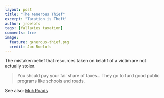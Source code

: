 ```yaml
---
layout: post
title: "The Generous Thief"
excerpt: "Taxation is Theft"
author: jroelofs
tags: [fallacies taxation]
comments: true
image:
  feature: generous-thief.png
  credit: Jon Roelofs
---
```


The mistaken belief that resources taken on belahf of a victim are not actually stolen.

> You should pay your fair share of taxes... They go to fund good public programs like schools and roads.

See also: [Muh Roads](/muh-roads)
